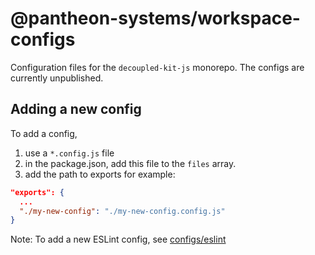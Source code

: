 # @pantheon-systems/workspace-configs

Configuration files for the `decoupled-kit-js` monorepo. The configs are
currently unpublished.

## Adding a new config

To add a config,

1. use a `*.config.js` file
1. in the package.json, add this file to the `files` array.
1. add the path to exports for example:

```json
"exports": {
  ...
  "./my-new-config": "./my-new-config.config.js"
}
```

Note: To add a new ESLint config, see [configs/eslint](./eslint/README.md)
